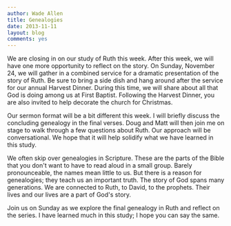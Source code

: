 ```yaml
---
author: Wade Allen
title: Genealogies
date: 2013-11-11
layout: blog
comments: yes
---
```


We are closing in on our study of Ruth this week. After this week, we will have one more opportunity to reflect on the story. On Sunday, November 24,
we will gather in a combined service for a dramatic presentation of the story of Ruth. Be sure to bring a side dish and hang around after the service for our annual Harvest Dinner. During this time, we will share about all that God is doing among us at First Baptist. Following the Harvest Dinner, you are also invited to help decorate the church for Christmas.

Our sermon format will be a bit different this week. I will briefly discuss the concluding genealogy in the final verses. Doug and Matt will then join me on stage to walk through a few questions about Ruth. Our approach will be conversational. We hope that it will help solidify what we have learned in this study.

We often skip over genealogies in Scripture. These are the parts of the Bible that you don't want to have to read aloud in a small group. Barely pronounceable, the names mean little to us. But there is a reason for genealogies; they teach us an important truth. The story of God spans many generations. We are connected to Ruth, to David, to the prophets. Their lives and our lives are a part of God's story. 

Join us on Sunday as we explore the final genealogy in Ruth and reflect on the series. I have learned much in this study; I hope you can say the same.
